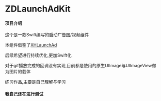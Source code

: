# ZDLaunchAdKit

#### 项目介绍
这个是一款Swift编写的启动广告图/视频组件

本组件借鉴了[XHLaunchAd](https://github.com/CoderZhuXH/XHLaunchAd)

后续希望进行持续优化,更加Swift化

对于gif播放完成的回调没有实现,目前都是使用的原生UIImage与UIImageView做为图片的载体

练习作品,主要是自己理解与学习

#### 我自己还在进行测试


  


